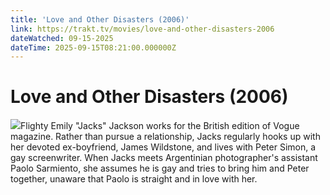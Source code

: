 ```yaml
---
title: 'Love and Other Disasters (2006)' 
link: https://trakt.tv/movies/love-and-other-disasters-2006
dateWatched: 09-15-2025
dateTime: 2025-09-15T08:21:00.000000Z
---
```

# Love and Other Disasters (2006)

![](https://walter-r2.trakt.tv/images/movies/000/003/719/fanarts/thumb/4f4baefe2f.jpg)Flighty Emily "Jacks" Jackson works for the British edition of Vogue magazine. Rather than pursue a relationship, Jacks regularly hooks up with her devoted ex-boyfriend, James Wildstone, and lives with Peter Simon, a gay screenwriter. When Jacks meets Argentinian photographer's assistant Paolo Sarmiento, she assumes he is gay and tries to bring him and Peter together, unaware that Paolo is straight and in love with her.